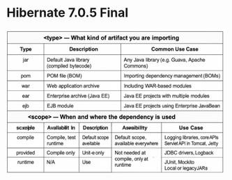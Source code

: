 # Hibernate 7.0.5 Final

![Test_Image](https://github.com/anirudhagaikwad/JavaFullStack/blob/main/Hibernate/POM_TypeScope.png)